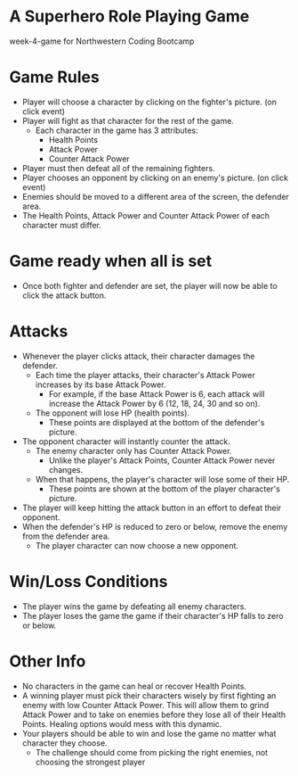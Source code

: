 # A Superhero Role Playing Game
week-4-game for Northwestern Coding Bootcamp

# Game Rules
- Player will choose a character by clicking on the fighter's picture. (on click event)
- Player will fight as that character for the rest of the game.
    - Each character in the game has 3 attributes:
        - Health Points
        - Attack Power
        - Counter Attack Power
- Player must then defeat all of the remaining fighters.
- Player chooses an opponent by clicking on an enemy's picture. (on click event)
- Enemies should be moved to a different area of the screen, the defender area.
- The Health Points, Attack Power and Counter Attack Power of each character must differ.

# Game ready when all is set
- Once both fighter and defender are set, the player will now be able to click the attack button.

# Attacks
- Whenever the player clicks attack, their character damages the defender.
    - Each time the player attacks, their character's Attack Power increases by its base Attack Power.
        - For example, if the base Attack Power is 6, each attack will increase the Attack Power by 6 (12, 18, 24, 30 and so on).
    - The opponent will lose HP (health points).
        - These points are displayed at the bottom of the defender's picture.
- The opponent character will instantly counter the attack.
    - The enemy character only has Counter Attack Power.
        - Unlike the player's Attack Points, Counter Attack Power never changes.
    - When that happens, the player's character will lose some of their HP.
        - These points are shown at the bottom of the player character's picture.
- The player will keep hitting the attack button in an effort to defeat their opponent.
- When the defender's HP is reduced to zero or below, remove the enemy from the defender area.
    - The player character can now choose a new opponent.

# Win/Loss Conditions
- The player wins the game by defeating all enemy characters.
- The player loses the game the game if their character's HP falls to zero or below.

# Other Info
- No characters in the game can heal or recover Health Points.
- A winning player must pick their characters wisely by first fighting an enemy with low Counter Attack Power. This will allow them to grind Attack Power and to take on enemies before they lose all of their Health Points. Healing options would mess with this dynamic.
- Your players should be able to win and lose the game no matter what character they choose.
    - The challenge should come from picking the right enemies, not choosing the strongest player
